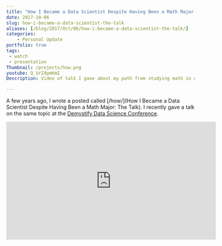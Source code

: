 ```yaml
---
title: "How I Became a Data Scientist Despite Having Been a Math Major: The Talk"
date: 2017-10-06
slug: how-i-became-a-data-scientist-the-talk
aliases: [/blog/2017/Oct/06/how-i-became-a-data-scientist-the-talk/]
categories:
    - Personal Update
portfolio: true
tags:
 - watch
 - presentation
Thumbnail: /projects/how.png
youtube: Q_UrZ4pmKmI
Description: Video of talk I gave about my path from studying math in undergrad to being a practicing data scientist.

---
```


A few years ago, I wrote a posted called [/how/](How I Became a Data Scientist Despite Having Been a Math Major: The Talk). I recently gave a talk on the same topic at the [Demystify Data Science Conference](https://www.thisismetis.com/demystifying-data-science).


<iframe width="560" height="315" src="https://www.youtube.com/embed/Q_UrZ4pmKmI?rel=0" frameborder="0" allowfullscreen></iframe>
